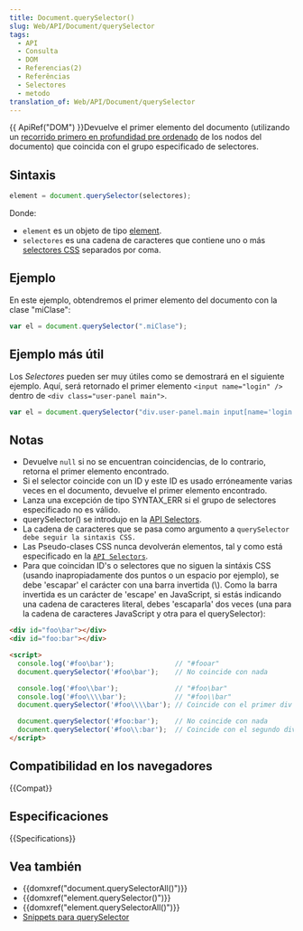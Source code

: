 ```yaml
---
title: Document.querySelector()
slug: Web/API/Document/querySelector
tags:
  - API
  - Consulta
  - DOM
  - Referencias(2)
  - Referências
  - Selectores
  - metodo
translation_of: Web/API/Document/querySelector
---
```

{{ ApiRef("DOM") }}Devuelve el primer elemento del documento (utilizando un [recorrido primero en profundidad pre ordenado](http://en.wikipedia.org/wiki/Tree_traversal#Pre-order_2) de los nodos del documento) que coincida con el grupo especificado de selectores.

## Sintaxis

```js
element = document.querySelector(selectores);
```

Donde:

- `element` es un objeto de tipo [element](/es/docs/DOM/element).
- `selectores` es una cadena de caracteres que contiene uno o más [selectores CSS](/es/docs/Web/Guide/CSS/Getting_Started/Selectors) separados por coma.

## Ejemplo

En este ejemplo, obtendremos el primer elemento del documento con la clase "miClase":

```js
var el = document.querySelector(".miClase");
```

## Ejemplo más útil

Los _Selectores_ pueden ser muy útiles como se demostrará en el siguiente ejemplo. Aquí, será retornado el primer elemento `<input name="login" />` dentro de `<div class="user-panel main">`.

```js
var el = document.querySelector("div.user-panel.main input[name='login']");
```

## Notas

- Devuelve `null` si no se encuentran coincidencias, de lo contrario, retorna el primer elemento encontrado.
- Si el selector coincide con un ID y este ID es usado erróneamente varias veces en el documento, devuelve el primer elemento encontrado.
- Lanza una excepción de tipo SYNTAX_ERR si el grupo de selectores especificado no es válido.
- querySelector() se introdujo en la [API Selectors](https://www.w3.org/TR/selectors-api/).
- La cadena de caracteres que se pasa como argumento a `querySelector debe seguir la sintaxis CSS.`
- Las Pseudo-clases CSS nunca devolverán elementos, tal y como está especificado en la [`AP​I Selectors`](https://www.w3.org/TR/selectors-api/#grammar).
- Para que coincidan ID's o selectores que no siguen la sintáxis CSS (usando inapropiadamente dos puntos o un espacio por ejemplo), se debe 'escapar' el carácter con una barra invertida (\\). Como la barra invertida es un carácter de 'escape' en JavaScript, si estás indicando una cadena de caracteres literal, debes 'escaparla' dos veces (una para la cadena de caracteres JavaScript y otra para el querySelector):

```html
<div id="foo\bar"></div>
<div id="foo:bar"></div>

<script>
  console.log('#foo\bar');               // "#fooar"
  document.querySelector('#foo\bar');    // No coincide con nada

  console.log('#foo\\bar');              // "#foo\bar"
  console.log('#foo\\\\bar');            // "#foo\\bar"
  document.querySelector('#foo\\\\bar'); // Coincide con el primer div

  document.querySelector('#foo:bar');    // No coincide con nada
  document.querySelector('#foo\\:bar');  // Coincide con el segundo div
</script>
```

## Compatibilidad en los navegadores

{{Compat}}

## Especificaciones

{{Specifications}}

## Vea también

- {{domxref("document.querySelectorAll()")}}
- {{domxref("element.querySelector()")}}
- {{domxref("element.querySelectorAll()")}}
- [Snippets para querySelector](/es/docs/Code_snippets/QuerySelector)

